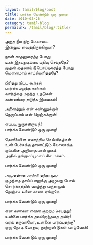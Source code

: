 ```yaml
---
layout: tamil/blog/post
title: பார்க்க வேண்டும் ஒரு முறை
date: 2010-02-28
category: tamil-blog
permalink: /tamil/blog/:title/
---
```


அந்த நீல நிற மேலாடை <br/>
இன்னும் வைத்திருக்கிறாயா?

நான் காதலுரைத்த போது <br/>
உன் இதயதுடிப்பை பதிவு செய்ததே? <br/>
முதன் முதலாய் நீ பொய்யுரைத்த போது <br/>
மௌனமாய் சாட்சியளித்ததே?

பிரித்து விட்ட கூந்தல் <br/>
பார்க்க மறுத்த கண்கள் <br/>
வார்த்தை மறந்த உதடுகள் <br/>
கண்ணீரை தடுத்த இமைகள்!

அனைத்தும் என் கண்ணுக்குள் <br/>
நெருப்பாய் என் நெஞ்சுக்குள்!

எப்படி இருக்கிறாய் நீ? <br/>
பார்க்க வேண்டும் ஒரு முறை!

தேனீக்களை ஏமாற்றிய செவ்விதழ்கள் <br/>
உன் பேச்சுக்கு தாலாட்டும் லோலாக்கு <br/>
ஒப்பனை அறியாத பால் முகம் <br/>
அதில் குங்குமப்பூவாய் சில மச்சம்

பார்க்க வேண்டும் ஒரு முறை!

அமுதத்தை அள்ளி தந்தாலும் <br/>
குழந்தை தாய்ப்பாலுக்கு அழுவது போல் <br/>
சொர்க்கத்தில் வாழ்ந்து வந்தாலும் <br/>
நெஞ்சம் உனை காண ஏங்குதே

பார்க்க வேண்டும் ஒரு முறை!

என் கண்கள் என்ன குற்றம் செய்தது? <br/>
உன்னை பார்க்க தவமிருந்ததை தவிர! <br/>
வரம் தருவாயோ, உன்னை பார்ப்பதற்கு? <br/>
ஒரு நொடி போதும், நூற்றாண்டுகள் வாழ்வேன்!

பார்க்க வேண்டும் ஒரு முறை!
